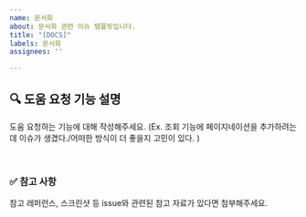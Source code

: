 ```yaml
---
name: 문서화
about: 문서화 관련 이슈 템플릿입니다.
title: "[DOCS]"
labels: 문서화
assignees: ''

---
```


## 🔍 도움 요청 기능 설명

도움 요청하는 기능에 대해 작성해주세요.
(Ex. 조회 기능에 페이지네이션을 추가하려는데 이슈가 생겼다./어떠한 방식이 더 좋을지 고민이 있다. )

<br>

### ✅ 참고 사항

참고 레퍼런스, 스크린샷 등 issue와 관련된 참고 자료가 있다면 첨부해주세요.